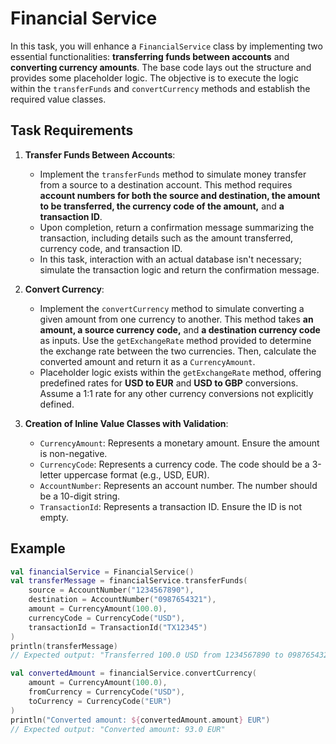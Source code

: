 # Financial Service

In this task, you will enhance a `FinancialService` class by implementing two essential functionalities: **transferring funds between accounts** and **converting currency amounts**. 
The base code lays out the structure and provides some placeholder logic. The objective is to execute the logic within the `transferFunds` and `convertCurrency` methods and establish the required value classes.

## Task Requirements

1. **Transfer Funds Between Accounts**:
    - Implement the `transferFunds` method to simulate money transfer from a source to a destination account. This method requires **account numbers for both the source and destination, the amount to be transferred, the currency code of the amount,** and **a transaction ID**.
    - Upon completion, return a confirmation message summarizing the transaction, including details such as the amount transferred, currency code, and transaction ID.
    - In this task, interaction with an actual database isn't necessary; simulate the transaction logic and return the confirmation message.

2. **Convert Currency**:
    - Implement the `convertCurrency` method to simulate converting a given amount from one currency to another. This method takes **an amount, a source currency code,** and **a destination currency code** as inputs.
    Use the `getExchangeRate` method provided to determine the exchange rate between the two currencies. Then, calculate the converted amount and return it as a `CurrencyAmount`.
    - Placeholder logic exists within the `getExchangeRate` method, offering predefined rates for **USD to EUR** and **USD to GBP** conversions. Assume a 1:1 rate for any other currency conversions not explicitly defined.

3. **Creation of Inline Value Classes with Validation**:
    - `CurrencyAmount`: Represents a monetary amount. Ensure the amount is non-negative.
    - `CurrencyCode`: Represents a currency code. The code should be a 3-letter uppercase format (e.g., USD, EUR).
    - `AccountNumber`: Represents an account number. The number should be a 10-digit string.
    - `TransactionId`: Represents a transaction ID. Ensure the ID is not empty.

## Example

```kotlin
val financialService = FinancialService()
val transferMessage = financialService.transferFunds(
    source = AccountNumber("1234567890"),
    destination = AccountNumber("0987654321"),
    amount = CurrencyAmount(100.0),
    currencyCode = CurrencyCode("USD"),
    transactionId = TransactionId("TX12345")
)
println(transferMessage)
// Expected output: "Transferred 100.0 USD from 1234567890 to 0987654321. Transaction ID: TX12345"

val convertedAmount = financialService.convertCurrency(
    amount = CurrencyAmount(100.0),
    fromCurrency = CurrencyCode("USD"),
    toCurrency = CurrencyCode("EUR")
)
println("Converted amount: ${convertedAmount.amount} EUR")
// Expected output: "Converted amount: 93.0 EUR"
```
